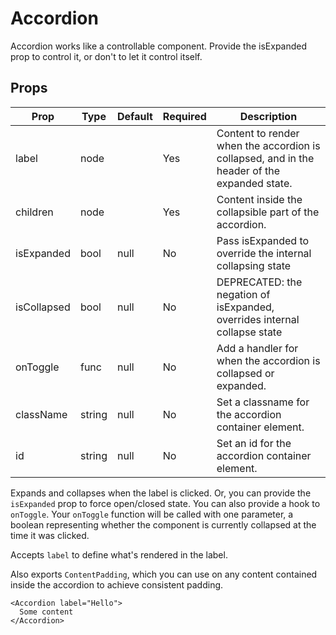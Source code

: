 Accordion
=========

Accordion works like a controllable component. Provide the
isExpanded prop to control it, or don't to let it control itself.

Props
-----

Prop                  | Type     | Default                   | Required | Description
--------------------- | -------- | ------------------------- | -------- | -----------
label|node||Yes|Content to render when the accordion is collapsed, and in the header of the expanded state.
children|node||Yes|Content inside the collapsible part of the accordion.
isExpanded|bool|null|No|Pass isExpanded to override the internal collapsing state
isCollapsed|bool|null|No|DEPRECATED: the negation of isExpanded, overrides internal collapse state
onToggle|func|null|No|Add a handler for when the accordion is collapsed or expanded.
className|string|null|No|Set a classname for the accordion container element.
id|string|null|No|Set an id for the accordion container element.

Expands and collapses when the label is clicked. Or, you can provide the `isExpanded` prop to force open/closed state. You can also provide a hook to `onToggle`. Your `onToggle` function will be called with one parameter, a boolean representing whether the component is currently collapsed at the time it was clicked.

Accepts `label` to define what's rendered in the label.

Also exports `ContentPadding`, which you can use on any content contained inside the accordion to achieve consistent padding.

```
<Accordion label="Hello">
  Some content
</Accordion>
```
